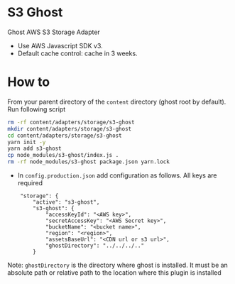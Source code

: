 # S3 Ghost
Ghost AWS S3 Storage Adapter

- Use AWS Javascript SDK v3.
- Default cache control: cache in 3 weeks.

# How to
From your parent directory of the `content` directory (ghost root by default). Run following script
```bash
rm -rf content/adapters/storage/s3-ghost
mkdir content/adapters/storage/s3-ghost
cd content/adapters/storage/s3-ghost
yarn init -y
yarn add s3-ghost
cp node_modules/s3-ghost/index.js .
rm -rf node_modules/s3-ghost package.json yarn.lock
```
- In `config.production.json` add configuration as follows. All keys are required
```
    "storage": {
        "active": "s3-ghost",
        "s3-ghost": {
            "accessKeyId": "<AWS key>",
            "secretAccessKey": "<AWS Secret key>",
            "bucketName": "<bucket name>",
            "region": "<region>",
            "assetsBaseUrl": "<CDN url or s3 url>",
            "ghostDirectory": "../../../.."
        }
```

Note: `ghostDirectory` is the directory where ghost is installed.
It must be an absolute path or relative path to the location where this plugin is installed
